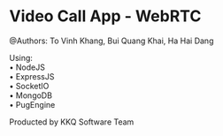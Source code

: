 # Video Call App - WebRTC
@Authors:
To Vinh Khang, Bui Quang Khai, Ha Hai Dang

Using:
<br />• NodeJS
<br />• ExpressJS
<br />• SocketIO
<br />• MongoDB
<br />• PugEngine

Producted by KKQ Software Team
